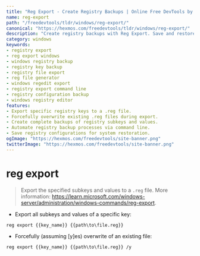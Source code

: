 ```yaml
---
title: "Reg Export - Create Registry Backups | Online Free DevTools by Hexmos"
name: reg-export
path: "/freedevtools/tldr/windows/reg-export/"
canonical: "https://hexmos.com/freedevtools/tldr/windows/reg-export/"
description: "Create registry backups with Reg Export. Save and restore Windows registry keys for system recovery or configuration transfer. Free online tool, no registration required."
category: windows
keywords:
- registry export
- reg export windows
- windows registry backup
- registry key backup
- registry file export
- reg file generator
- windows regedit export
- registry export command line
- registry configuration backup
- windows registry editor
features:
- Export specific registry keys to a .reg file.
- Forcefully overwrite existing .reg files during export.
- Create complete backups of registry subkeys and values.
- Automate registry backup processes via command line.
- Save registry configurations for system restoration.
ogImage: "https://hexmos.com/freedevtools/site-banner.png"
twitterImage: "https://hexmos.com/freedevtools/site-banner.png"
---
```


# reg export

> Export the specified subkeys and values to a `.reg` file.
> More information: <https://learn.microsoft.com/windows-server/administration/windows-commands/reg-export>.

- Export all subkeys and values of a specific key:

`reg export {{key_name}} {{path\to\file.reg}}`

- Forcefully (assuming [y]es) overwrite of an existing file:

`reg export {{key_name}} {{path\to\file.reg}} /y`
